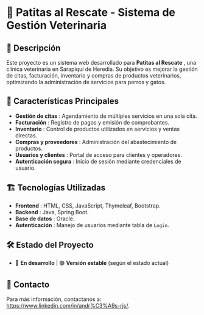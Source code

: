 # 📌 Patitas al Rescate - Sistema de Gestión Veterinaria

## 📖 Descripción

Este proyecto es un sistema web desarrollado para  **Patitas al Rescate** , una clínica veterinaria en Sarapiquí de Heredia. Su objetivo es mejorar la gestión de citas, facturación, inventario y compras de productos veterinarios, optimizando la administración de servicios para perros y gatos.

## 🚀 Características Principales

* **Gestión de citas** : Agendamiento de múltiples servicios en una sola cita.
* **Facturación** : Registro de pagos y emisión de comprobantes.
* **Inventario** : Control de productos utilizados en servicios y ventas directas.
* **Compras y proveedores** : Administración del abastecimiento de productos.
* **Usuarios y clientes** : Portal de acceso para clientes y operadores.
* **Autenticación segura** : Inicio de sesión mediante credenciales de usuario.

## 🏗️ Tecnologías Utilizadas

* **Frontend** : HTML, CSS, JavaScript, Thymeleaf, Bootstrap.
* **Backend** : Java, Spring Boot.
* **Base de datos** : Oracle.
* **Autenticación** : Manejo de usuarios mediante tabla de `Login`.

## 🛠️ Estado del Proyecto

* 🔄 **En desarrollo** | 🟢 **Versión estable** (según el estado actual)

## 📧 Contacto

Para más información, contáctanos a: https://www.linkedin.com/in/andr%C3%A9s-rjs/.
